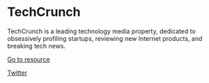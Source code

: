 # TechCrunch

TechCrunch is a leading technology media property, dedicated to obsessively profiling startups, reviewing new Internet products, and breaking tech news.

[Go to resource](https://techcrunch.com/?developerstash)

[Twitter](https://twitter.com/TechCrunch)
